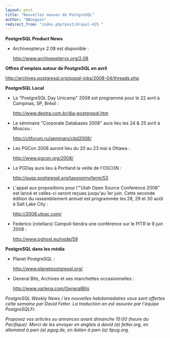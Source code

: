```yaml
---
layout: post
title: "Nouvelles neuves de PostgreSQL"
author: "NBougain"
redirect_from: "index.php?post/drupal-425 "
---
```




<strong>PostgreSQL Product News</strong>

<ul>

<li>Archiveopteryx 2.08 est disponible&nbsp;:

<a target="_blank" href="http://www.archiveopteryx.org/2.08">http://www.archiveopteryx.org/2.08</a></li>

</ul>

<p><strong>Offres d'emplois autour de PostgreSQL en avril</strong></p>

<p><a target="_blank" href="http://archives.postgresql.org/pgsql-jobs/2008-04/threads.php">http://archives.postgresql.org/pgsql-jobs/2008-04/threads.php</a></p>

<p><strong>PostgreSQL Local</strong></p>

<ul>

<li>Le "PostgreSQL Day Unicamp" 2008 est programmé pour le 22 avril à Campinas, SP, Brésil&nbsp;:

<a target="_blank" href="http://www.dextra.com.br/dia-postgresql.htm">http://www.dextra.com.br/dia-postgresql.htm</a></li>

<li>Le séminaire "Corporate Databases 2008" aura lieu les 24 &amp; 25 avril à Moscou&nbsp;:

<a target="_blank" href="http://citforum.ru/seminars/cbd2008/">http://citforum.ru/seminars/cbd2008/</a></li>

<li>Les PGCon 2008 auront lieu du 20 au 23 mai à Ottawa&nbsp;:

<a target="_blank" href="http://www.pgcon.org/2008/">http://www.pgcon.org/2008/</a></li>

<li>Le PGDay aura lieu à Portland la veille de l'OSCON&nbsp;:

<a target="_blank" href="http://pugs.postgresql.org/taxonomy/term/53">http://pugs.postgresql.org/taxonomy/term/53</a></li>

<li>L'appel aux propositions pour l'"Utah Open Source Conference 2008" est lancé et celles-ci seront reçues jusqu'au 1er juin. Cette seconde édition du rassemblement annuel est programmée les 28, 29 et 30 août à Salt Lake City&nbsp;:

<a target="_blank" href="http://2008.utosc.com/">http://2008.utosc.com/</a></li>

<li>Federico (rotellaro) Campoli tiendra une conférence sur le PITR le 9 juin 2008&nbsp;:

<a target="_blank" href="http://www.pghost.eu/node/59">http://www.pghost.eu/node/59</a></li>

</ul>

<p><strong>PostgreSQL dans les média</strong></p>

<ul>

<li>Planet PostgreSQL&nbsp;:

<a target="_blank" href="http://www.planetpostgresql.org/">http://www.planetpostgresql.org/</a></li>

<li>General Bits, Archives et ses manchettes occasionnelles&nbsp;:

<a target="_blank" href="http://www.varlena.com/GeneralBits">http://www.varlena.com/GeneralBits</a></li>

</ul>

<p><em>PostgreSQL Weekly News / les nouvelles hebdomadaires vous sont offertes cette semaine par David Fetter. La traduction en est assurée par l'équipe PostgreSQLFr.</em></p>

<p><em>Proposez vos articles ou annonces avant dimanche 15:00 (heure du Pacifique). Merci de les envoyer en anglais à david (a) fetter.org, en allemand à pwn (a) pgug.de, en italien à pwn (a) itpug.org.</em></p>